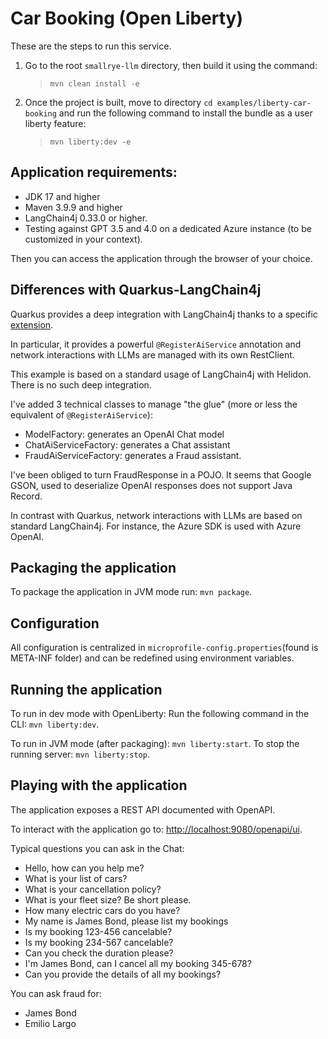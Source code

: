 # Car Booking (Open Liberty)

These are the steps to run this service.

1. Go to the root `smallrye-llm` directory, then build it using the command:
 	> `mvn clean install -e`
2. Once the project is built, move to directory `cd examples/liberty-car-booking` and run the following command to install the bundle as a user liberty feature:
 	> `mvn liberty:dev -e`
 	
## Application requirements:
- JDK 17 and higher
- Maven 3.9.9 and higher
- LangChain4j 0.33.0 or higher.
- Testing against GPT 3.5 and 4.0 on a dedicated Azure instance (to be customized in your context). 

Then you can access the application through the browser of your choice.

## Differences with Quarkus-LangChain4j

Quarkus provides a deep integration with LangChain4j thanks to a specific [extension](https://docs.quarkiverse.io/quarkus-langchain4j/dev/index.html).

In particular, it provides a powerful `@RegisterAiService` annotation and network interactions with LLMs are managed with its own RestClient.

This example is based on a standard usage of LangChain4j with Helidon. There is no such deep integration. 

I've added 3 technical classes to manage "the glue" (more or less the equivalent of `@RegisterAiService`):

* ModelFactory: generates an OpenAI Chat model
* ChatAiServiceFactory: generates a Chat assistant
* FraudAiServiceFactory: generates a Fraud assistant.

I've been obliged to turn FraudResponse in a POJO. It seems that Google GSON, used to deserialize OpenAI responses does not support Java Record.

In contrast with Quarkus, network interactions with LLMs are based on standard LangChain4j. For instance, the Azure SDK is used with Azure OpenAI.

## Packaging the application

To package the application in JVM mode run: `mvn package`.

## Configuration

All configuration is centralized in `microprofile-config.properties`(found is META-INF folder) and can be redefined using environment variables.

## Running the application

To run in dev mode with OpenLiberty: Run the following command in the CLI: `mvn liberty:dev`.

To run in JVM mode (after packaging): `mvn liberty:start`. To stop the running server: `mvn liberty:stop`.


## Playing with the application

The application exposes a REST API documented with OpenAPI. 

To interact with the application go to: [http://localhost:9080/openapi/ui](http://localhost:8080/openapi/ui).


Typical questions you can ask in the Chat:

* Hello, how can you help me?
* What is your list of cars?
* What is your cancellation policy?
* What is your fleet size? Be short please.
* How many electric cars do you have?
* My name is James Bond, please list my bookings
* Is my booking 123-456 cancelable?
* Is my booking 234-567 cancelable?
* Can you check the duration please?
* I'm James Bond, can I cancel all my booking 345-678?
* Can you provide the details of all my bookings?

You can ask fraud for:

* James Bond
* Emilio Largo
